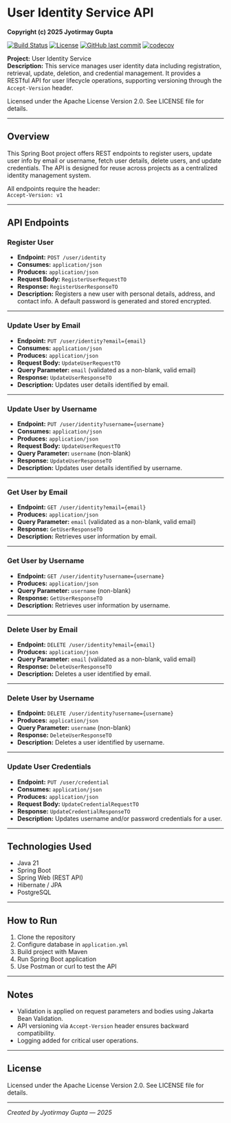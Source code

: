 # User Identity Service API

**Copyright (c) 2025 Jyotirmay Gupta**

[![Build Status](https://github.com/jyotirmay-gupta/user-identity-service/actions/workflows/maven.yml/badge.svg)](https://github.com/jyotirmay-gupta/user-identity-service/actions/workflows/maven.yml)
[![License](https://img.shields.io/badge/License-Apache%202.0-brightgreen.svg)](LICENSE)
[![GitHub last commit](https://img.shields.io/github/last-commit/jyotirmay-gupta/user-identity-service.svg)](https://github.com/jyotirmay-gupta/user-identity-service/commits)
[![codecov](https://codecov.io/github/jyotirmay-gupta/user-identity-service/graph/badge.svg?token=01HKXVTXK0)](https://codecov.io/github/jyotirmay-gupta/user-identity-service)

**Project:** User Identity Service  
**Description:** This service manages user identity data including registration, retrieval, update, deletion, and credential management. It provides a RESTful API for user lifecycle operations, supporting versioning through the `Accept-Version` header.

Licensed under the Apache License Version 2.0. See LICENSE file for details.

---

## Overview

This Spring Boot project offers REST endpoints to register users, update user info by email or username, fetch user details, delete users, and update credentials. The API is designed for reuse across projects as a centralized identity management system.

All endpoints require the header:  
`Accept-Version: v1`

---

## API Endpoints

### Register User

- **Endpoint:** `POST /user/identity`
- **Consumes:** `application/json`
- **Produces:** `application/json`
- **Request Body:** `RegisterUserRequestTO`
- **Response:** `RegisterUserResponseTO`
- **Description:** Registers a new user with personal details, address, and contact info. A default password is generated and stored encrypted.

---

### Update User by Email

- **Endpoint:** `PUT /user/identity?email={email}`
- **Consumes:** `application/json`
- **Produces:** `application/json`
- **Request Body:** `UpdateUserRequestTO`
- **Query Parameter:** `email` (validated as a non-blank, valid email)
- **Response:** `UpdateUserResponseTO`
- **Description:** Updates user details identified by email.

---

### Update User by Username

- **Endpoint:** `PUT /user/identity?username={username}`
- **Consumes:** `application/json`
- **Produces:** `application/json`
- **Request Body:** `UpdateUserRequestTO`
- **Query Parameter:** `username` (non-blank)
- **Response:** `UpdateUserResponseTO`
- **Description:** Updates user details identified by username.

---

### Get User by Email

- **Endpoint:** `GET /user/identity?email={email}`
- **Produces:** `application/json`
- **Query Parameter:** `email` (validated as a non-blank, valid email)
- **Response:** `GetUserResponseTO`
- **Description:** Retrieves user information by email.

---

### Get User by Username

- **Endpoint:** `GET /user/identity?username={username}`
- **Produces:** `application/json`
- **Query Parameter:** `username` (non-blank)
- **Response:** `GetUserResponseTO`
- **Description:** Retrieves user information by username.

---

### Delete User by Email

- **Endpoint:** `DELETE /user/identity?email={email}`
- **Produces:** `application/json`
- **Query Parameter:** `email` (validated as a non-blank, valid email)
- **Response:** `DeleteUserResponseTO`
- **Description:** Deletes a user identified by email.

---

### Delete User by Username

- **Endpoint:** `DELETE /user/identity?username={username}`
- **Produces:** `application/json`
- **Query Parameter:** `username` (non-blank)
- **Response:** `DeleteUserResponseTO`
- **Description:** Deletes a user identified by username.

---

### Update User Credentials

- **Endpoint:** `PUT /user/credential`
- **Consumes:** `application/json`
- **Produces:** `application/json`
- **Request Body:** `UpdateCredentialRequestTO`
- **Response:** `UpdateCredentialResponseTO`
- **Description:** Updates username and/or password credentials for a user.

---

## Technologies Used

- Java 21
- Spring Boot
- Spring Web (REST API)
- Hibernate / JPA
- PostgreSQL

---

## How to Run

1. Clone the repository
2. Configure database in `application.yml`
3. Build project with Maven
4. Run Spring Boot application
5. Use Postman or curl to test the API

---

## Notes

- Validation is applied on request parameters and bodies using Jakarta Bean Validation.
- API versioning via `Accept-Version` header ensures backward compatibility.
- Logging added for critical user operations.

---

## License

Licensed under the Apache License Version 2.0. See LICENSE file for details.

---

*Created by Jyotirmay Gupta — 2025*
